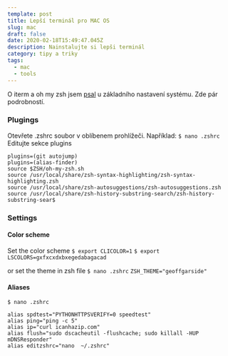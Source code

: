 ```yaml
---
template: post
title: Lepší terminál pro MAC OS
slug: mac
draft: false
date: 2020-02-18T15:49:47.045Z
description: Nainstalujte si lepši terminál
category: tipy a triky
tags:
  - mac 
  - tools
---
```

O iterm a oh my zsh jsem [psal](2020-02-14-mac-set-up.md) u základního nastavení systému. Zde pár podrobností.


### Plugings
Otevřete .zshrc soubor v oblíbenem prohlížeči. Například: 
`$ nano .zshrc`
Editujte sekce plugins
```
plugins=(git autojump)
plugins=(alias-finder)
source $ZSH/oh-my-zsh.sh
source /usr/local/share/zsh-syntax-highlighting/zsh-syntax-highlighting.zsh
source /usr/local/share/zsh-autosuggestions/zsh-autosuggestions.zsh
source /usr/local/share/zsh-history-substring-search/zsh-history-substring-sear$
```

### Settings 
#### Color scheme
Set the color scheme
`$ export CLICOLOR=1`
`$ export LSCOLORS=gxfxcxdxbxegedabagacad`

or set the theme in zsh file
`$ nano .zshrc`
`ZSH_THEME="geoffgarside"`


#### Aliases
`$ nano .zshrc`
```
alias spdtest="PYTHONHTTPSVERIFY=0 speedtest"
alias ping="ping -c 5"
alias ip="curl icanhazip.com"
alias flush="sudo dscacheutil -flushcache; sudo killall -HUP mDNSResponder"
alias editzshrc="nano  ~/.zshrc"
```